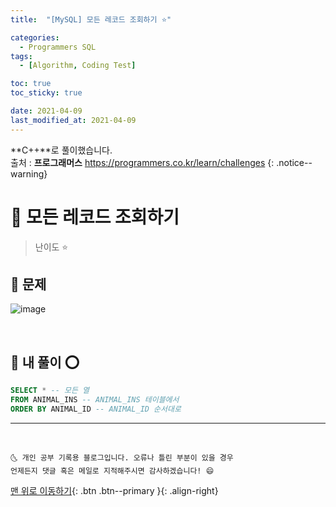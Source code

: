 ```yaml
---
title:  "[MySQL] 모든 레코드 조회하기 ⭐" 

categories:
  - Programmers SQL
tags:
  - [Algorithm, Coding Test]

toc: true
toc_sticky: true

date: 2021-04-09
last_modified_at: 2021-04-09
---
```

**C++**로 풀이했습니다.  
출처 : **프로그래머스** <https://programmers.co.kr/learn/challenges>
{: .notice--warning}

# 📌 모든 레코드 조회하기

> 난이도 ⭐

## 🚀 문제

![image](https://user-images.githubusercontent.com/42318591/114157589-c0780a00-995e-11eb-810e-5da3d95ab058.png)

<br>

## 🚀 내 풀이 ⭕

```sql
SELECT * -- 모든 열
FROM ANIMAL_INS -- ANIMAL_INS 테이블에서
ORDER BY ANIMAL_ID -- ANIMAL_ID 순서대로
```

***
<br>

    🌜 개인 공부 기록용 블로그입니다. 오류나 틀린 부분이 있을 경우 
    언제든지 댓글 혹은 메일로 지적해주시면 감사하겠습니다! 😄

[맨 위로 이동하기](#){: .btn .btn--primary }{: .align-right}